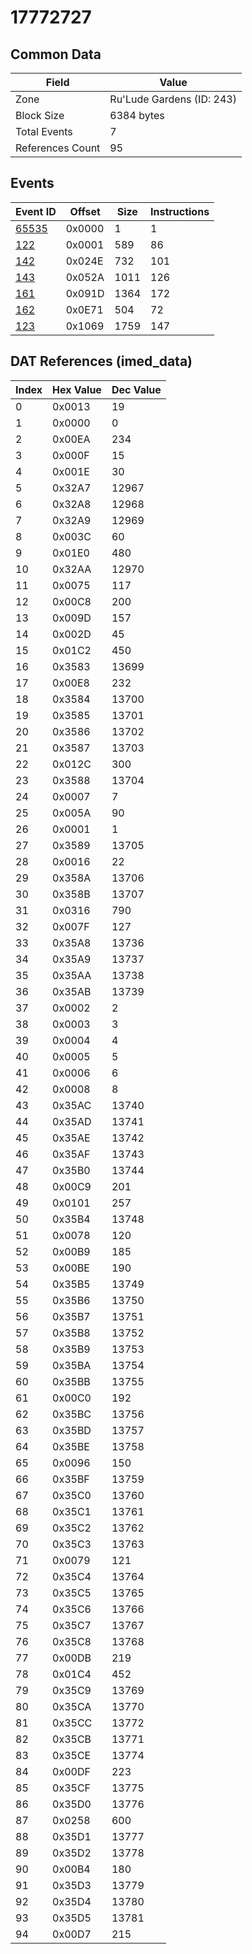 # 17772727

## Common Data

| Field            | Value                     |
|------------------|---------------------------|
| Zone             | Ru'Lude Gardens (ID: 243) |
| Block Size       | 6384 bytes                |
| Total Events     | 7                         |
| References Count | 95                        |

## Events

| Event ID            | Offset   |   Size |   Instructions |
|---------------------|----------|--------|----------------|
| [65535](./65535.md) | 0x0000   |      1 |              1 |
| [122](./122.md)     | 0x0001   |    589 |             86 |
| [142](./142.md)     | 0x024E   |    732 |            101 |
| [143](./143.md)     | 0x052A   |   1011 |            126 |
| [161](./161.md)     | 0x091D   |   1364 |            172 |
| [162](./162.md)     | 0x0E71   |    504 |             72 |
| [123](./123.md)     | 0x1069   |   1759 |            147 |

## DAT References (imed_data)

|   Index | Hex Value   |   Dec Value |
|---------|-------------|-------------|
|       0 | 0x0013      |          19 |
|       1 | 0x0000      |           0 |
|       2 | 0x00EA      |         234 |
|       3 | 0x000F      |          15 |
|       4 | 0x001E      |          30 |
|       5 | 0x32A7      |       12967 |
|       6 | 0x32A8      |       12968 |
|       7 | 0x32A9      |       12969 |
|       8 | 0x003C      |          60 |
|       9 | 0x01E0      |         480 |
|      10 | 0x32AA      |       12970 |
|      11 | 0x0075      |         117 |
|      12 | 0x00C8      |         200 |
|      13 | 0x009D      |         157 |
|      14 | 0x002D      |          45 |
|      15 | 0x01C2      |         450 |
|      16 | 0x3583      |       13699 |
|      17 | 0x00E8      |         232 |
|      18 | 0x3584      |       13700 |
|      19 | 0x3585      |       13701 |
|      20 | 0x3586      |       13702 |
|      21 | 0x3587      |       13703 |
|      22 | 0x012C      |         300 |
|      23 | 0x3588      |       13704 |
|      24 | 0x0007      |           7 |
|      25 | 0x005A      |          90 |
|      26 | 0x0001      |           1 |
|      27 | 0x3589      |       13705 |
|      28 | 0x0016      |          22 |
|      29 | 0x358A      |       13706 |
|      30 | 0x358B      |       13707 |
|      31 | 0x0316      |         790 |
|      32 | 0x007F      |         127 |
|      33 | 0x35A8      |       13736 |
|      34 | 0x35A9      |       13737 |
|      35 | 0x35AA      |       13738 |
|      36 | 0x35AB      |       13739 |
|      37 | 0x0002      |           2 |
|      38 | 0x0003      |           3 |
|      39 | 0x0004      |           4 |
|      40 | 0x0005      |           5 |
|      41 | 0x0006      |           6 |
|      42 | 0x0008      |           8 |
|      43 | 0x35AC      |       13740 |
|      44 | 0x35AD      |       13741 |
|      45 | 0x35AE      |       13742 |
|      46 | 0x35AF      |       13743 |
|      47 | 0x35B0      |       13744 |
|      48 | 0x00C9      |         201 |
|      49 | 0x0101      |         257 |
|      50 | 0x35B4      |       13748 |
|      51 | 0x0078      |         120 |
|      52 | 0x00B9      |         185 |
|      53 | 0x00BE      |         190 |
|      54 | 0x35B5      |       13749 |
|      55 | 0x35B6      |       13750 |
|      56 | 0x35B7      |       13751 |
|      57 | 0x35B8      |       13752 |
|      58 | 0x35B9      |       13753 |
|      59 | 0x35BA      |       13754 |
|      60 | 0x35BB      |       13755 |
|      61 | 0x00C0      |         192 |
|      62 | 0x35BC      |       13756 |
|      63 | 0x35BD      |       13757 |
|      64 | 0x35BE      |       13758 |
|      65 | 0x0096      |         150 |
|      66 | 0x35BF      |       13759 |
|      67 | 0x35C0      |       13760 |
|      68 | 0x35C1      |       13761 |
|      69 | 0x35C2      |       13762 |
|      70 | 0x35C3      |       13763 |
|      71 | 0x0079      |         121 |
|      72 | 0x35C4      |       13764 |
|      73 | 0x35C5      |       13765 |
|      74 | 0x35C6      |       13766 |
|      75 | 0x35C7      |       13767 |
|      76 | 0x35C8      |       13768 |
|      77 | 0x00DB      |         219 |
|      78 | 0x01C4      |         452 |
|      79 | 0x35C9      |       13769 |
|      80 | 0x35CA      |       13770 |
|      81 | 0x35CC      |       13772 |
|      82 | 0x35CB      |       13771 |
|      83 | 0x35CE      |       13774 |
|      84 | 0x00DF      |         223 |
|      85 | 0x35CF      |       13775 |
|      86 | 0x35D0      |       13776 |
|      87 | 0x0258      |         600 |
|      88 | 0x35D1      |       13777 |
|      89 | 0x35D2      |       13778 |
|      90 | 0x00B4      |         180 |
|      91 | 0x35D3      |       13779 |
|      92 | 0x35D4      |       13780 |
|      93 | 0x35D5      |       13781 |
|      94 | 0x00D7      |         215 |
